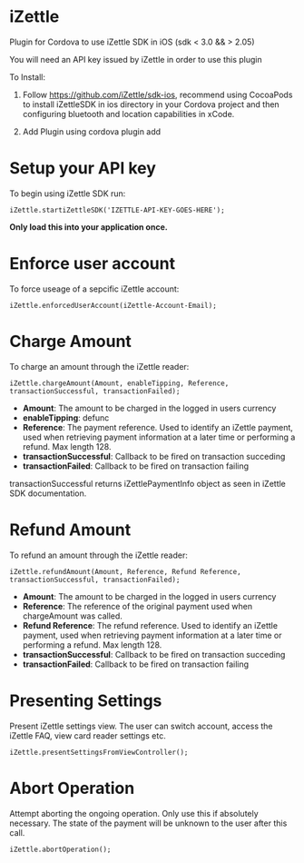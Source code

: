 # iZettle

Plugin for Cordova to use iZettle SDK in iOS (sdk < 3.0 && > 2.05)

You will need an API key issued by iZettle in order to use this plugin

To Install:

1. Follow https://github.com/iZettle/sdk-ios, recommend using CocoaPods to install iZettleSDK in ios directory in your Cordova project and then configuring bluetooth and location capabilities in xCode.

2. Add Plugin using cordova plugin add

# Setup your API key

To begin using iZettle SDK run:

	iZettle.startiZettleSDK('IZETTLE-API-KEY-GOES-HERE');
	
**Only load this into your application once.**

# Enforce user account

To force useage of a sepcific iZettle account:

	iZettle.enforcedUserAccount(iZettle-Account-Email);

# Charge Amount

To charge an amount through the iZettle reader:

	iZettle.chargeAmount(Amount, enableTipping, Reference, transactionSuccessful, transactionFailed);

- **Amount**: The amount to be charged in the logged in users currency
- **enableTipping**: defunc
- **Reference**: The payment reference. Used to identify an iZettle payment, used when retrieving payment information at a later time or performing a refund. Max length 128.
- **transactionSuccessful**: Callback to be fired on transaction succeding
- **transactionFailed**: Callback to be fired on transaction failing

transactionSuccessful returns iZettlePaymentInfo object as seen in iZettle SDK documentation.

# Refund Amount

To refund an amount through the iZettle reader:

	iZettle.refundAmount(Amount, Reference, Refund Reference, transactionSuccessful, transactionFailed);

- **Amount**: The amount to be charged in the logged in users currency
- **Reference**: The reference of the original payment used when chargeAmount was called.
- **Refund Reference**: The refund reference. Used to identify an iZettle payment, used when retrieving payment information at a later time or performing a refund. Max length 128.
- **transactionSuccessful**: Callback to be fired on transaction succeding
- **transactionFailed**: Callback to be fired on transaction failing

# Presenting Settings

Present iZettle settings view. The user can switch account, access the iZettle FAQ, view card reader settings etc.

	iZettle.presentSettingsFromViewController();
	
# Abort Operation

Attempt aborting the ongoing operation. Only use this if absolutely necessary. The state of the payment will be unknown to the user after this call.

	iZettle.abortOperation();
